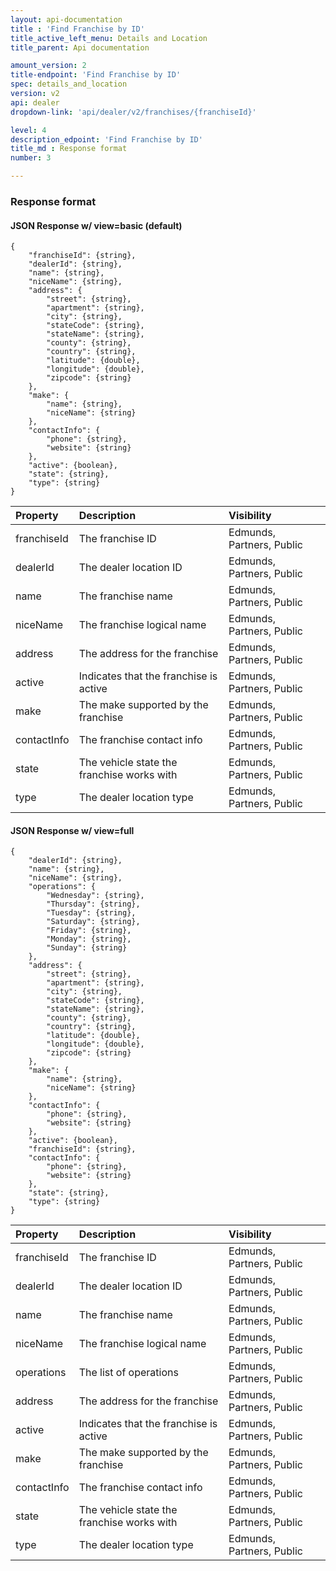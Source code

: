```yaml
---
layout: api-documentation
title : 'Find Franchise by ID'
title_active_left_menu: Details and Location
title_parent: Api documentation

amount_version: 2
title-endpoint: 'Find Franchise by ID'
spec: details_and_location
version: v2
api: dealer
dropdown-link: 'api/dealer/v2/franchises/{franchiseId}'

level: 4
description_edpoint: 'Find Franchise by ID'
title_md : Response format
number: 3

---
```



### Response format

#### JSON Response w/ view=basic (default)

    {
        "franchiseId": {string},
        "dealerId": {string},
        "name": {string},
        "niceName": {string},
        "address": {
            "street": {string},
            "apartment": {string},
            "city": {string},
            "stateCode": {string},
            "stateName": {string},
            "county": {string},
            "country": {string},
            "latitude": {double},
            "longitude": {double},
            "zipcode": {string}
        },
        "make": {
            "name": {string},
            "niceName": {string}
        },
        "contactInfo": {
            "phone": {string},
            "website": {string}
        },
        "active": {boolean},
        "state": {string},
        "type": {string}
    }

| Property                      | Description                                                     | Visibility                |
|:------------------------------|:----------------------------------------------------------------|:--------------------------|
| franchiseId                   | The franchise ID                                                | Edmunds, Partners, Public |
| dealerId                      | The dealer location ID                                          | Edmunds, Partners, Public |
| name                          | The franchise name                                              | Edmunds, Partners, Public |
| niceName                      | The franchise logical name                                      | Edmunds, Partners, Public |
| address                       | The address for the franchise                                   | Edmunds, Partners, Public |
| active                        | Indicates that the franchise is active                          | Edmunds, Partners, Public |
| make                          | The make supported by the franchise                             | Edmunds, Partners, Public |
| contactInfo                   | The franchise contact info                                      | Edmunds, Partners, Public |
| state                         | The vehicle state the franchise works with                      | Edmunds, Partners, Public |
| type                          | The dealer location type                                        | Edmunds, Partners, Public |


#### JSON Response w/ view=full

    {
        "dealerId": {string},
        "name": {string},
        "niceName": {string},
        "operations": {
            "Wednesday": {string},
            "Thursday": {string},
            "Tuesday": {string},
            "Saturday": {string},
            "Friday": {string},
            "Monday": {string},
            "Sunday": {string}
        },
        "address": {
            "street": {string},
            "apartment": {string},
            "city": {string},
            "stateCode": {string},
            "stateName": {string},
            "county": {string},
            "country": {string},
            "latitude": {double},
            "longitude": {double},
            "zipcode": {string}
        },
        "make": {
            "name": {string},
            "niceName": {string}
        },
        "contactInfo": {
            "phone": {string},
            "website": {string}
        },
        "active": {boolean},
        "franchiseId": {string},
        "contactInfo": {
            "phone": {string},
            "website": {string}
        },
        "state": {string},
        "type": {string}
    }

| Property                      | Description                                                     | Visibility                |
|:------------------------------|:----------------------------------------------------------------|:--------------------------|
| franchiseId                   | The franchise ID                                                | Edmunds, Partners, Public |
| dealerId                      | The dealer location ID                                          | Edmunds, Partners, Public |
| name                          | The franchise name                                              | Edmunds, Partners, Public |
| niceName                      | The franchise logical name                                      | Edmunds, Partners, Public |
| operations                    | The list of operations                                          | Edmunds, Partners, Public |
| address                       | The address for the franchise                                   | Edmunds, Partners, Public |
| active                        | Indicates that the franchise is active                          | Edmunds, Partners, Public |
| make                          | The make supported by the franchise                             | Edmunds, Partners, Public |
| contactInfo                   | The franchise contact info                                      | Edmunds, Partners, Public |
| state                         | The vehicle state the franchise works with                      | Edmunds, Partners, Public |
| type                          | The dealer location type                                        | Edmunds, Partners, Public |
